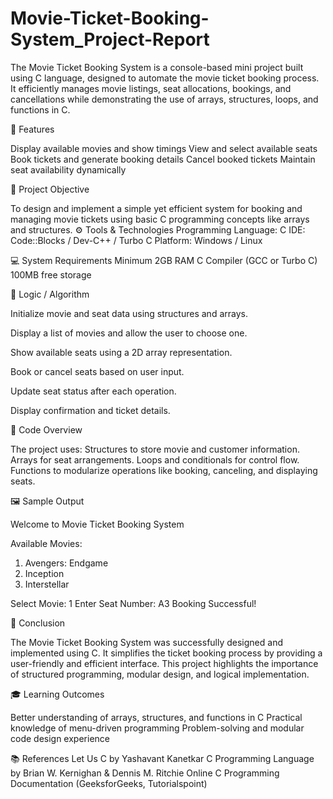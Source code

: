 # Movie-Ticket-Booking-System_Project-Report
The Movie Ticket Booking System is a console-based mini project built using C language, designed to automate the movie ticket booking process. It efficiently manages movie listings, seat allocations, bookings, and cancellations while demonstrating the use of arrays, structures, loops, and functions in C.

🚀 Features

Display available movies and show timings
View and select available seats
Book tickets and generate booking details
Cancel booked tickets
Maintain seat availability dynamically

🧠 Project Objective

To design and implement a simple yet efficient system for booking and managing movie tickets using basic C programming concepts like arrays and structures.
⚙️ Tools & Technologies
Programming Language: C
IDE: Code::Blocks / Dev-C++ / Turbo C
Platform: Windows / Linux

💻 System Requirements
Minimum 2GB RAM
C Compiler (GCC or Turbo C)
100MB free storage

🧩 Logic / Algorithm

Initialize movie and seat data using structures and arrays.

Display a list of movies and allow the user to choose one.

Show available seats using a 2D array representation.

Book or cancel seats based on user input.

Update seat status after each operation.

Display confirmation and ticket details.

🧾 Code Overview

The project uses:
Structures to store movie and customer information.
Arrays for seat arrangements.
Loops and conditionals for control flow.
Functions to modularize operations like booking, canceling, and displaying seats.

🖼️ Sample Output

Welcome to Movie Ticket Booking System

Available Movies:
1. Avengers: Endgame
2. Inception
3. Interstellar

Select Movie: 1
Enter Seat Number: A3
Booking Successful!

🏁 Conclusion

The Movie Ticket Booking System was successfully designed and implemented using C. It simplifies the ticket booking process by providing a user-friendly and efficient interface. This project highlights the importance of structured programming, modular design, and logical implementation.

🎓 Learning Outcomes

Better understanding of arrays, structures, and functions in C
Practical knowledge of menu-driven programming
Problem-solving and modular code design experience

📚 References
Let Us C by Yashavant Kanetkar
C Programming Language by Brian W. Kernighan & Dennis M. Ritchie
Online C Programming Documentation (GeeksforGeeks, Tutorialspoint)
